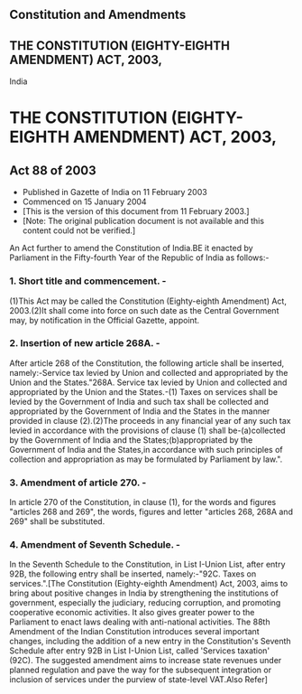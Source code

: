 ## Constitution and Amendments

## THE CONSTITUTION (EIGHTY-EIGHTH AMENDMENT) ACT, 2003,

India

# THE CONSTITUTION (EIGHTY-EIGHTH AMENDMENT) ACT, 2003,

## Act 88 of 2003

  * Published in Gazette of India on 11 February 2003 
  * Commenced on 15 January 2004 
  * [This is the version of this document from 11 February 2003.] 
  * [Note: The original publication document is not available and this content could not be verified.] 

An Act further to amend the Constitution of India.BE it enacted by Parliament
in the Fifty-fourth Year of the Republic of India as follows:-

### 1. Short title and commencement. -

(1)This Act may be called the Constitution (Eighty-eighth Amendment) Act,
2003.(2)It shall come into force on such date as the Central Government may,
by notification in the Official Gazette, appoint.

### 2. Insertion of new article 268A. -

After article 268 of the Constitution, the following article shall be
inserted, namely:-Service tax levied by Union and collected and appropriated
by the Union and the States."268A. Service tax levied by Union and collected
and appropriated by the Union and the States.-(1) Taxes on services shall be
levied by the Government of India and such tax shall be collected and
appropriated by the Government of India and the States in the manner provided
in clause (2).(2)The proceeds in any financial year of any such tax levied in
accordance with the provisions of clause (1) shall be-(a)collected by the
Government of India and the States;(b)appropriated by the Government of India
and the States,in accordance with such principles of collection and
appropriation as may be formulated by Parliament by law.".

### 3. Amendment of article 270. -

In article 270 of the Constitution, in clause (1), for the words and figures
"articles 268 and 269", the words, figures and letter "articles 268, 268A and
269" shall be substituted.

### 4. Amendment of Seventh Schedule. -

In the Seventh Schedule to the Constitution, in List I-Union List, after entry
92B, the following entry shall be inserted, namely:-"92C. Taxes on
services.".[The Constitution (Eighty-eighth Amendment) Act, 2003, aims to
bring about positive changes in India by strengthening the institutions of
government, especially the judiciary, reducing corruption, and promoting
cooperative economic activities. It also gives greater power to the Parliament
to enact laws dealing with anti-national activities. The 88th Amendment of the
Indian Constitution introduces several important changes, including the
addition of a new entry in the Constitution's Seventh Schedule after entry 92B
in List I-Union List, called 'Services taxation' (92C). The suggested
amendment aims to increase state revenues under planned regulation and pave
the way for the subsequent integration or inclusion of services under the
purview of state-level VAT.Also Refer]

